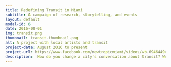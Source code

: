 ```yaml
---
title: Redefining Transit in Miami
subtitle: A campaign of research, storytelling, and events
layout: default
modal-id: 6
date: 2016-08-01
img: transit.png
thumbnail: transit-thumbnail.png
alt: A project with local artists and transit
project-date: August 2016 to present
project-url: https://www.facebook.com/newtropicmiami/videos/vb.694644943939103/1079724568764470/?type=3&theater
description:  How do you change a city's conversation about transit? We worked with Miami-Dade County's Department of Transportation and Public Works to do just that. We started with human-centered research into how locals think about and use transportation, then leveraged those insights to design a campaign that included data journalism, multimedia storytelling, and experiential activations with our partners at Prism Creative Group. To date we've reached more than a million locals with new engagements on a complex local issue, and built lasting community connections in the process.
---
```



